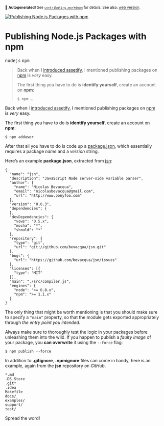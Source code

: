 <sub>&#x1F6A8; <strong>Autogenerated!</strong> See <a href="https://github.com/ponyfoo/articles/tree/noindex/contributing.markdown"><code>contributing.markdown</code></a> for details. See also: <a href="https://ponyfoo.com/articles/publishing-nodejs-packages-with-npm">web version</a>.</sub>

<a href="https://ponyfoo.com/articles/publishing-nodejs-packages-with-npm"><div><img src="https://i.imgur.com/CgFlNMu.jpg" alt="Publishing Node.js Packages with npm"></div></a>

<h1>Publishing Node.js Packages with npm</h1>

<p><kbd>nodejs</kbd> <kbd>npm</kbd></p>

<blockquote><p>Back when I <a href="https://ponyfoo.com/2013/01/18/asset-management-in-node">introduced assetify</a>, I mentioned publishing packages on <a href="https://npmjs.org/" target="_blank">npm</a> is <em>very</em> easy.</p><p>The first thing you have to do is <strong>identify yourself</strong>, create an account on <strong>npm</strong>:</p> <pre><code>$ npm &#x2026;</code></pre></blockquote>

<div><p>Back when I <a href="https://ponyfoo.com/2013/01/18/asset-management-in-node">introduced assetify</a>, I mentioned publishing packages on <a href="https://npmjs.org/" target="_blank">npm</a> is <em>very</em> easy.</p></div>

<blockquote></blockquote>

<div><p>The first thing you have to do is <strong>identify yourself</strong>, create an account on <strong>npm</strong>:</p> <pre class="md-code-block"><code class="md-code md-lang-bash">$ npm adduser
</code></pre> <p>After that all you have to do is code up a <a href="https://npmjs.org/doc/developers.html" target="_blank" aria-label="package.json specs">package.json</a>, which essentially requires a package <em>name</em> and a <em>version</em> string.</p> <p>Here&#x2019;s an example <strong>package.json</strong>, extracted from <a href="https://github.com/bevacqua/jsn" target="_blank" aria-label="JSN on GitHub">jsn</a>:</p> <pre class="md-code-block"><code class="md-code md-lang-json">{
  &quot;<span class="md-code-attribute">name</span>&quot;: <span class="md-code-value"><span class="md-code-string">&quot;jsn&quot;</span></span>,
  &quot;<span class="md-code-attribute">description</span>&quot;: <span class="md-code-value"><span class="md-code-string">&quot;JavaScript Node server-side variable parser&quot;</span></span>,
  &quot;<span class="md-code-attribute">author</span>&quot;: <span class="md-code-value">{
    &quot;<span class="md-code-attribute">name</span>&quot;: <span class="md-code-value"><span class="md-code-string">&quot;Nicolas Bevacqua&quot;</span></span>,
    &quot;<span class="md-code-attribute">email</span>&quot;: <span class="md-code-value"><span class="md-code-string">&quot;nicolasbevacqua@gmail.com&quot;</span></span>,
    &quot;<span class="md-code-attribute">url</span>&quot;: <span class="md-code-value"><span class="md-code-string">&quot;http://www.ponyfoo.com&quot;</span>
  </span>}</span>,
  &quot;<span class="md-code-attribute">version</span>&quot;: <span class="md-code-value"><span class="md-code-string">&quot;0.0.3&quot;</span></span>,
  &quot;<span class="md-code-attribute">dependencies</span>&quot;: <span class="md-code-value">{
  }</span>,
  &quot;<span class="md-code-attribute">devDependencies</span>&quot;: <span class="md-code-value">{
    &quot;<span class="md-code-attribute">vows</span>&quot;: <span class="md-code-value"><span class="md-code-string">&quot;0.5.x&quot;</span></span>,
    &quot;<span class="md-code-attribute">mocha</span>&quot;: <span class="md-code-value"><span class="md-code-string">&quot;*&quot;</span></span>,
    &quot;<span class="md-code-attribute">should</span>&quot;: <span class="md-code-value"><span class="md-code-string">&quot;*&quot;</span>
  </span>}</span>,
  &quot;<span class="md-code-attribute">repository</span>&quot;: <span class="md-code-value">{
    &quot;<span class="md-code-attribute">type</span>&quot;: <span class="md-code-value"><span class="md-code-string">&quot;git&quot;</span></span>,
    &quot;<span class="md-code-attribute">url</span>&quot;: <span class="md-code-value"><span class="md-code-string">&quot;git://github.com/bevacqua/jsn.git&quot;</span>
  </span>}</span>,
  &quot;<span class="md-code-attribute">bugs</span>&quot;: <span class="md-code-value">{
    &quot;<span class="md-code-attribute">url</span>&quot;: <span class="md-code-value"><span class="md-code-string">&quot;https://github.com/bevacqua/jsn/issues&quot;</span>
  </span>}</span>,
  &quot;<span class="md-code-attribute">licenses</span>&quot;: <span class="md-code-value">[{
    &quot;<span class="md-code-attribute">type</span>&quot;: <span class="md-code-value"><span class="md-code-string">&quot;MIT&quot;</span>
  </span>}]</span>,
  &quot;<span class="md-code-attribute">main</span>&quot;: <span class="md-code-value"><span class="md-code-string">&quot;./src/compiler.js&quot;</span></span>,
  &quot;<span class="md-code-attribute">engines</span>&quot;: <span class="md-code-value">{
    &quot;<span class="md-code-attribute">node</span>&quot;: <span class="md-code-value"><span class="md-code-string">&quot;&gt;= 0.8.x&quot;</span></span>,
    &quot;<span class="md-code-attribute">npm</span>&quot;: <span class="md-code-value"><span class="md-code-string">&quot;&gt;= 1.1.x&quot;</span>
  </span>}
</span>}
</code></pre> <p>The only thing that might be worth mentioning is that you should make sure to specify a <code class="md-code md-code-inline">&quot;main&quot;</code> property, so that the module gets exported appropriately through <em>the entry point you intended</em>.</p></div>

<div><p>Always make sure to thoroughly test the logic in your packages before unleashing them into the wild. If you happen to publish a <em>faulty image</em> of your package, you <strong>can overwrite</strong> it using the <code class="md-code md-code-inline">--force</code> flag:</p> <pre class="md-code-block"><code class="md-code md-lang-bash">$ npm publish --force
</code></pre> <p>In addition to <strong>.gitignore</strong>, <strong>.npmignore</strong> files can come in handy, here is an example, again from the <strong>jsn</strong> repository on <em>GitHub</em>.</p> <pre class="md-code-block"><code class="md-code">*.md
.DS_Store
.git*
.idea
Makefile
docs/
examples/
support/
test/
</code></pre> <p>Spread the word!</p></div>
